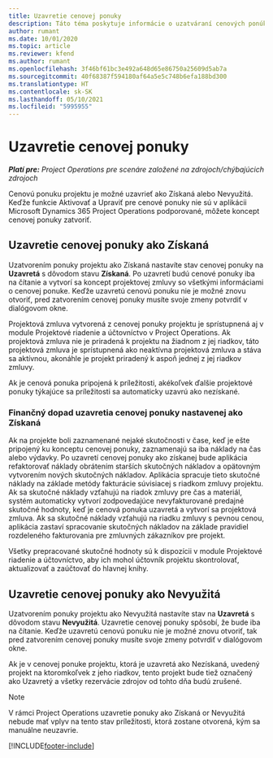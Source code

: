 ```yaml
---
title: Uzavretie cenovej ponuky
description: Táto téma poskytuje informácie o uzatváraní cenových ponúk v Project Operations.
author: rumant
ms.date: 10/01/2020
ms.topic: article
ms.reviewer: kfend
ms.author: rumant
ms.openlocfilehash: 3f46bf61bc3e492a648d65e86750a25609d5ab7a
ms.sourcegitcommit: 40f68387f594180af64a5e5c748b6efa188bd300
ms.translationtype: HT
ms.contentlocale: sk-SK
ms.lasthandoff: 05/10/2021
ms.locfileid: "5995955"
---
```

# <a name="close-a-quote"></a>Uzavretie cenovej ponuky

_**Platí pre:** Project Operations pre scenáre založené na zdrojoch/chýbajúcich zdrojoch_

Cenovú ponuku projektu je možné uzavrieť ako Získaná alebo Nevyužitá. Keďže funkcie Aktivovať a Upraviť pre cenové ponuky nie sú v aplikácii Microsoft Dynamics 365 Project Operations podporované, môžete koncept cenovej ponuky zatvoriť.

## <a name="close-a-quote-as-won"></a>Uzavretie cenovej ponuky ako Získaná

Uzatvorením ponuky projektu ako Získaná nastavíte stav cenovej ponuky na **Uzavretá** s dôvodom stavu **Získaná**. Po uzavretí budú cenové ponuky iba na čítanie a vytvorí sa koncept projektovej zmluvy so všetkými informáciami o cenovej ponuke. Keďže uzavretú cenovú ponuku nie je možné znovu otvoriť, pred zatvorením cenovej ponuky musíte svoje zmeny potvrdiť v dialógovom okne.

Projektová zmluva vytvorená z cenovej ponuky projektu je sprístupnená aj v module Projektové riadenie a účtovníctvo v Project Operations. Ak projektová zmluva nie je priradená k projektu na žiadnom z jej riadkov, táto projektová zmluva je sprístupnená ako neaktívna projektová zmluva a stáva sa aktívnou, akonáhle je projekt priradený k aspoň jednej z jej riadkov zmluvy.

Ak je cenová ponuka pripojená k príležitosti, akékoľvek ďalšie projektové ponuky týkajúce sa príležitosti sa automaticky uzavrú ako nezískané.

### <a name="financial-impact-of-closing-a-quote-as-won"></a>Finančný dopad uzavretia cenovej ponuky nastavenej ako Získaná

Ak na projekte boli zaznamenané nejaké skutočnosti v čase, keď je ešte pripojený ku konceptu cenovej ponuky, zaznamenajú sa iba náklady na čas alebo výdavky. Po uzavretí cenovej ponuky ako získanej bude aplikácia refaktorovať náklady obrátením starších skutočných nákladov a opätovným vytvorením nových skutočných nákladov. Aplikácia spracuje tieto skutočné náklady na základe metódy fakturácie súvisiacej s riadkom zmluvy projektu. Ak sa skutočné náklady vzťahujú na riadok zmluvy pre čas a materiál, systém automaticky vytvorí zodpovedajúce nevyfakturované predajné skutočné hodnoty, keď je cenová ponuka uzavretá a vytvorí sa projektová zmluva. Ak sa skutočné náklady vzťahujú na riadku zmluvy s pevnou cenou, aplikácia zastaví spracovanie skutočných nákladov na základe pravidiel rozdeleného fakturovania pre zmluvných zákazníkov pre projekt.

Všetky prepracované skutočné hodnoty sú k dispozícii v module Projektové riadenie a účtovníctvo, aby ich mohol účtovník projektu skontrolovať, aktualizovať a zaúčtovať do hlavnej knihy. 

## <a name="close-a-quote-as-lost"></a>Uzavretie cenovej ponuky ako Nevyužitá

Uzatvorením ponuky projektu ako Nevyužitá nastavíte stav na **Uzavretá** s dôvodom stavu **Nevyužitá**. Uzavretie cenovej ponuky spôsobí, že bude iba na čítanie. Keďže uzavretú cenovú ponuku nie je možné znovu otvoriť, tak pred zatvorením cenovej ponuky musíte svoje zmeny potvrdiť v dialógovom okne.

Ak je v cenovej ponuke projektu, ktorá je uzavretá ako Nezískaná, uvedený projekt na ktoromkoľvek z jeho riadkov, tento projekt bude tiež označený ako Uzavretý a všetky rezervácie zdrojov od tohto dňa budú zrušené.

> [!NOTE]
> V rámci Project Operations uzavretie ponuky ako Získaná or Nevyužitá nebude mať vplyv na tento stav príležitosti, ktorá zostane otvorená, kým sa manuálne neuzavrie.


[!INCLUDE[footer-include](../includes/footer-banner.md)]